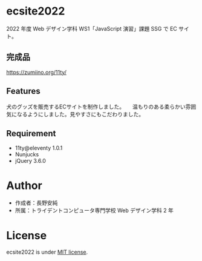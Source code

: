 # ecsite2022

<!-- 初期データは削除します。 -->

2022 年度 Web デザイン学科 WS1「JavaScript 演習」課題 SSG で EC サイト。

## 完成品

https://zumiino.org/11ty/

## Features

犬のグッズを販売するECサイトを制作しました。　　温もりのある柔らかい雰囲気になるようにしました。見やすさにもこだわりました。

## Requirement

- 11ty@eleventy 1.0.1
- Nunjucks
- jQuery 3.6.0

# Author

- 作成者：長野安純
- 所属：トライデントコンピュータ専門学校 Web デザイン学科 2 年

# License

ecsite2022 is under [MIT license](https://en.wikipedia.org/wiki/MIT_License).
